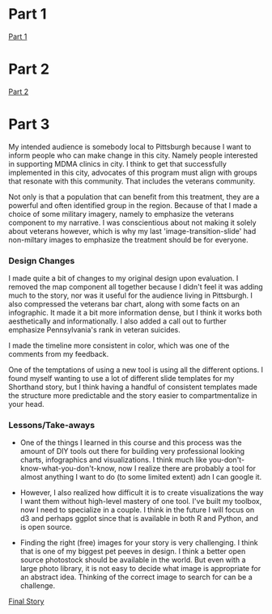 # Part 1
[Part 1](https://wilson-mui.github.io/viz-portfolio/final_project_Wilson_Mui)

# Part 2
[Part 2](https://wilson-mui.github.io/project/Phase2)

# Part 3
My intended audience is somebody local to Pittsburgh because I want to inform people who can make change in this city. Namely people interested in supporting MDMA clinics in city. I think to get that successfully implemented in this city, advocates of this program must align with groups that resonate with this community. That includes the veterans community.

Not only is that a population that can benefit from this treatment, they are a powerful and often identified group in the region. Because of that I made a choice of some military imagery, namely to emphasize the veterans component to my narrative. I was conscientious about not making it solely about veterans however, which is why my last 'image-transition-slide' had non-miltary images to emphasize the treatment should be for everyone.

### Design Changes
I made quite a bit of changes to my original design upon evaluation. I removed the map component all together because I didn't feel it was adding much to the story, nor was it useful for the audience living in Pittsburgh. I also compressed the veterans bar chart, along with some facts on an infographic. It made it a bit more information dense, but I think it works both aesthetically and informationally. I also added a call out to further emphasize Pennsylvania's rank in veteran suicides.

I made the timeline more consistent in color, which was one of the comments from my feedback.

One of the temptations of using a new tool is using all the different options. I found myself wanting to use a lot of different slide templates for my Shorthand story, but I think having a handful of consistent templates made the structure more predictable and the story easier to compartmentalize in your head.

### Lessons/Take-aways
* One of the things I learned in this course and this process was the amount of DIY tools out there for building very professional looking charts, infographics and visualizations. I think much like you-don't-know-what-you-don't-know, now I realize there are probably a tool for almost anything I want to do (to some limited extent) adn I can google it.

* However, I also realized how difficult it is to create visualizations the way I want them without high-level mastery of one tool. I've built my toolbox, now I need to specialize in a couple. I think in the future I will focus on d3 and perhaps ggplot since that is available in both R and Python, and is open source.

* Finding the right (free) images for your story is very challenging. I think that is one of my biggest pet peeves in design. I think a better open source photostock should be available in the world. But even with a large photo library, it is not easy to decide what image is appropriate for an abstract idea. Thinking of the correct image to search for can be a challenge.

[Final Story](https://carnegiemellon.shorthandstories.com/wilsonmui/index.html)

